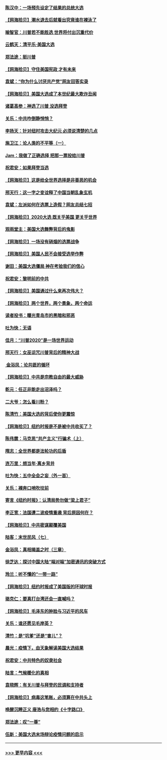 #### [陈汉中：一场预先设定了结果的总统大选](../pages/nsc993/n12543564.md?t=11121651) 
#### [【网海拾贝】潮水退去后就看出究竟谁在裸泳了](../pages/nsc993/n12543321.md?t=11121651) 
#### [喻智官：川普若不能胜选 世界将付出沉重代价](../pages/nsc993/n12541352.md?t=11121651) 
#### [云鹤天：清平乐‧美国大选](../pages/nsc993/n12540916.md?t=11121651) 
#### [郑法途：挺川普](../pages/nsc993/n12540898.md?t=11121651) 
#### [【网海拾贝】守住美国宪政 才有未来](../pages/nsc993/n12540423.md?t=11121651) 
#### [袁斌：“你为什么讨厌共产党”网友回答实录](../pages/nsc993/n12540208.md?t=11121651) 
#### [【网海拾贝】美国大选成了本世纪最大欺诈丑闻](../pages/nsc993/n12538029.md?t=11121651) 
#### [诸葛高参：神选了川普 没选拜登](../pages/nsc993/n12537664.md?t=11121651) 
#### [关乐：中共咋倒静悄悄？](../pages/nsc993/n12537615.md?t=11121651) 
#### [李扬天：针对纽时攻击大纪元 必须说清楚的几点](../pages/nsc993/n12536001.md?t=11121651) 
#### [施卫江：论人类的不平等（一）](../pages/nsc993/n12535700.md?t=11121651) 
#### [Jam：我做了正确选择 把那一票投给川普](../pages/nsc993/n12535743.md?t=11121651) 
#### [祝君安：如果拜登当选](../pages/nsc993/n12535726.md?t=11121651) 
#### [【网海拾贝】这是给全世界选择是非善恶的机会](../pages/nsc993/n12535061.md?t=11121651) 
#### [邢天行：这一字之变诠释了中国当朝乱象玄机](../pages/nsc993/n12533446.md?t=11121651) 
#### [袁斌：左派如何在选票上造假？网友总结七招](../pages/nsc993/n12533180.md?t=11121651) 
#### [【网海拾贝】2020大选 既关乎美国 更关乎世界](../pages/nsc993/n12533161.md?t=11121651) 
#### [观雨堂主：美国大选舞弊背后的鬼影](../pages/nsc993/n12533153.md?t=11121651) 
#### [【网海拾贝】一场没有硝烟的选票战争](../pages/nsc993/n12531883.md?t=11121651) 
#### [【网海拾贝】美国人民不会接受选举作弊](../pages/nsc993/n12528850.md?t=11121651) 
#### [谢田：美国大选僵局 神在考验我们的信心](../pages/nsc993/n12527932.md?t=11121651) 
#### [祝君安：黎明前的中共](../pages/nsc993/n12524071.md?t=11121651) 
#### [【网海拾贝】美国通过什么来再次伟大？](../pages/nsc993/n12523844.md?t=11121651) 
#### [【网海拾贝】两个世界，两个景象，两个命运](../pages/nsc993/n12521419.md?t=11121651) 
#### [读者投书：曝光青岛市的黑暗和邪恶](../pages/nsc993/n12520988.md?t=11121651) 
#### [吐为快：无语](../pages/nsc993/n12518588.md?t=11121651) 
#### [佳月：“川普2020”是一场世界运动](../pages/nsc993/n12518581.md?t=11121651) 
#### [邢天行：女巫诅咒川普背后的精神大战](../pages/nsc993/n12517257.md?t=11121651) 
#### [ 金浴凤：论共匪的循环](../pages/nsc993/n12517133.md?t=11121651) 
#### [【网海拾贝】中共是宗教自由的最大威胁](../pages/nsc993/n12516879.md?t=11121651) 
#### [乾元：任正非能走出沼泽吗？](../pages/nsc993/n12515831.md?t=11121651) 
#### [二大爷：怎么看川粉？](../pages/nsc993/n12515820.md?t=11121651) 
#### [陈清竹：美国大选的背后使你更震惊](../pages/nsc993/n12515589.md?t=11121651) 
#### [【网海拾贝】纽约时报是不是被中共收买了？](../pages/nsc993/n12515122.md?t=11121651) 
#### [陈伟霆：马克思“共产主义”行骗术（上）](../pages/nsc993/n12510217.md?t=11121651) 
#### [隋志：全世界都是法轮功的后盾](../pages/nsc993/n12510636.md?t=11121651) 
#### [连万里：想当年‧离乡背井](../pages/nsc993/n12510623.md?t=11121651) 
#### [吐为快：五中全会之妄（外一首）](../pages/nsc993/n12510470.md?t=11121651) 
#### [关乐：裸奔口哨吹坟前](../pages/nsc993/n12510403.md?t=11121651) 
#### [寄言《纽约时报》：认清局势勿做“梁上君子”](../pages/nsc993/n12510042.md?t=11121651) 
#### [李正宽：法国遭二波疫情重袭 背后原因何在？](../pages/nsc993/n12509971.md?t=11121651) 
#### [【网海拾贝】中共密谋颠覆美国](../pages/nsc993/n12509816.md?t=11121651) 
#### [陆客：末世民风（七）](../pages/nsc993/n12507822.md?t=11121651) 
#### [金浴凤：真相揭盖之时（三章）](../pages/nsc993/n12507804.md?t=11121651) 
#### [徐芝达：探讨中国大陆“端对端”加密通讯的突破方式](../pages/nsc993/n12507682.md?t=11121651) 
#### [玲兰：听不懂的“一带一路”](../pages/nsc993/n12507669.md?t=11121651) 
#### [【网海拾贝】纽约时报成了美国版的环球时报](../pages/nsc993/n12507053.md?t=11121651) 
#### [骆克仁：要真打台湾还会一直喊吗？](../pages/nsc993/n12506843.md?t=11121651) 
#### [【网海拾贝】毛泽东的肿脸与习近平的风车](../pages/nsc993/n12504537.md?t=11121651) 
#### [关乐：谁还愿见毛岸英？](../pages/nsc993/n12503866.md?t=11121651) 
#### [清竹：是“坑爹”还是“害儿”？](../pages/nsc993/n12503034.md?t=11121651) 
#### [晨光：疫情下，由天象解读美国大选结果](../pages/nsc993/n12502536.md?t=11121651) 
#### [祝君安：中共特色的奴隶社会](../pages/nsc993/n12501529.md?t=11121651) 
#### [陆言：气候暖化的真相](../pages/nsc993/n12501183.md?t=11121651) 
#### [袁晓辉：有关川普与拜登的民调和支持者](../pages/nsc993/n12500433.md?t=11121651) 
#### [【网海拾贝】病毒这笔账，必须算在中共头上](../pages/nsc993/n12500320.md?t=11121651) 
#### [唤醒沉睡正义 唐浩与您相约《十字路口》](../pages/nsc993/n12497980.md?t=11121651) 
#### [郑法途：叹“一尊”](../pages/nsc993/n12498837.md?t=11121651) 
#### [伍新：美国大选末场辩论疫情问题的启示](../pages/nsc993/n12498829.md?t=11121651) 

----
#### [ >>> 更早内容 <<< ](../indexes/nsc993-earlier.md)
